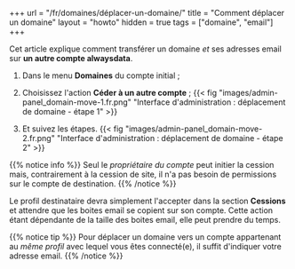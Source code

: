 +++
url = "/fr/domaines/déplacer-un-domaine/"
title = "Comment déplacer un domaine"
layout = "howto"
hidden = true
tags = ["domaine", "email"]
+++

Cet article explique comment transférer un domaine _et_ ses adresses email sur **un autre compte alwaysdata**.

1. Dans le menu **Domaines** du compte initial ;

2. Choisissez l'action **Céder à un autre compte** ;
{{< fig "images/admin-panel_domain-move-1.fr.png" "Interface d'administration : déplacement de domaine - étape 1" >}}
3. Et suivez les étapes.
{{< fig "images/admin-panel_domain-move-2.fr.png" "Interface d'administration : déplacement de domaine - étape 2" >}}

{{% notice info %}}
Seul le _propriétaire du compte_ peut initier la cession mais, contrairement à la cession de site, il n'a pas besoin de permissions sur le compte de destination.
{{% /notice %}}

Le profil destinataire devra simplement l'accepter dans la section **Cessions** et attendre que les boites email se copient sur son compte. Cette action étant dépendante de la taille des boites email, elle peut prendre du temps.

{{% notice tip %}}
Pour déplacer un domaine vers un compte appartenant au *même profil* avec lequel vous êtes connecté(e), il suffit d'indiquer votre adresse email.
{{% /notice %}}
